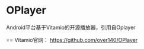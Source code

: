 OPlayer
=======

Android平台基于Vitamio的开源播放器，引用自Oplayer


==
Vitamio官网：
https://github.com/over140/OPlayer
